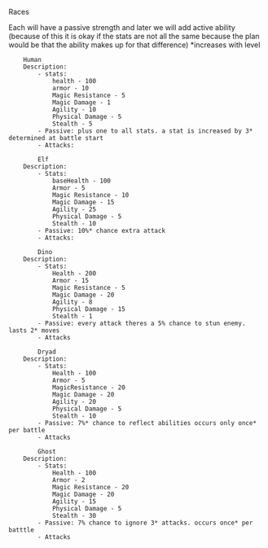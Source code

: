 Races

Each will have a passive strength and later we will add active ability (because of this it is okay if the stats are not all the same because the plan would be that the ability makes up for that difference) *increases with level

		Human 
		Description:
			- stats:
				health - 100
				armor - 10
				Magic Resistance - 5
				Magic Damage - 1
   				Agility - 10
				Physical Damage - 5
				Stealth - 5
			- Passive: plus one to all stats. a stat is increased by 3* determined at battle start
			- Attacks:

        	Elf
		Description:
			- Stats:
				baseHealth - 100
				Armor - 5
				Magic Resistance - 10
				Magic Damage - 15
				Agility - 25
				Physical Damage - 5
				Stealth - 10
			- Passive: 10%* chance extra attack
			- Attacks:

        	Dino
		Description:
			- Stats:
				Health - 200
				Armor - 15
				Magic Resistance - 5
				Magic Damage - 20
				Agility - 8
				Physical Damage - 15
				Stealth - 1
			- Passive: every attack theres a 5% chance to stun enemy. lasts 2* moves
			- Attacks

        	Dryad
		Description:
			- Stats:
				Health - 100
				Armor - 5
				MagicResistance - 20
				Magic Damage - 20
				Agility - 20
				Physical Damage - 5
				Stealth - 10
			- Passive: 7%* chance to reflect abilities occurs only once* per battle
			- Attacks

        	Ghost
		Description:
			- Stats:
				Health - 100
				Armor - 2
				Magic Resistance - 20
				Magic Damage - 20
				Agility - 15
				Physical Damage - 5
				Stealth - 30
			- Passive: 7% chance to ignore 3* attacks. occurs once* per batttle
			- Attacks
